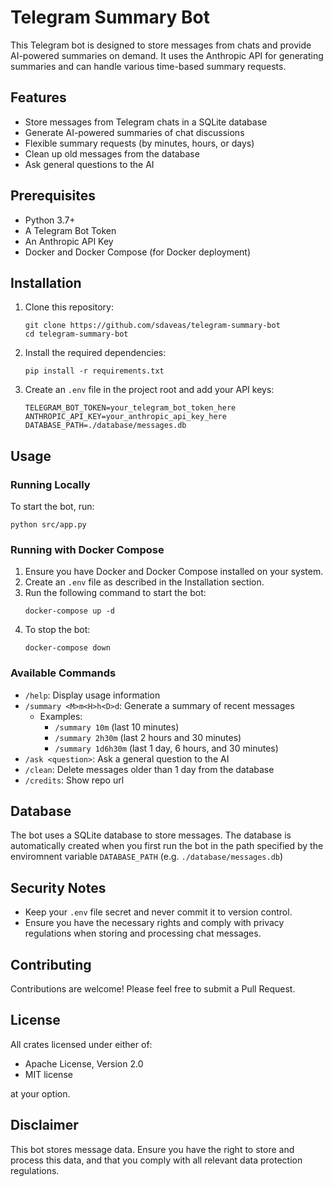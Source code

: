 # Telegram Summary Bot

This Telegram bot is designed to store messages from chats and provide AI-powered summaries on demand. It uses the Anthropic API for generating summaries and can handle various time-based summary requests.

## Features

- Store messages from Telegram chats in a SQLite database
- Generate AI-powered summaries of chat discussions
- Flexible summary requests (by minutes, hours, or days)
- Clean up old messages from the database
- Ask general questions to the AI

## Prerequisites

- Python 3.7+
- A Telegram Bot Token
- An Anthropic API Key
- Docker and Docker Compose (for Docker deployment)

## Installation

1. Clone this repository:
   ```
   git clone https://github.com/sdaveas/telegram-summary-bot
   cd telegram-summary-bot
   ```

2. Install the required dependencies:
   ```
   pip install -r requirements.txt
   ```

3. Create an `.env` file in the project root and add your API keys:
   ```
   TELEGRAM_BOT_TOKEN=your_telegram_bot_token_here
   ANTHROPIC_API_KEY=your_anthropic_api_key_here
   DATABASE_PATH=./database/messages.db
   ```

## Usage

### Running Locally

To start the bot, run:

```
python src/app.py
```

### Running with Docker Compose

1. Ensure you have Docker and Docker Compose installed on your system.
2. Create an `.env` file as described in the Installation section.
3. Run the following command to start the bot:
   ```
   docker-compose up -d
   ```
4. To stop the bot:
   ```
   docker-compose down
   ```

### Available Commands

- `/help`: Display usage information
- `/summary <M>m<H>h<D>d`: Generate a summary of recent messages
  - Examples:
    - `/summary 10m` (last 10 minutes)
    - `/summary 2h30m` (last 2 hours and 30 minutes)
    - `/summary 1d6h30m` (last 1 day, 6 hours, and 30 minutes)
- `/ask <question>`: Ask a general question to the AI
- `/clean`: Delete messages older than 1 day from the database
- `/credits`: Show repo url

## Database

The bot uses a SQLite database to store messages. The database is automatically created when you first run the bot in the path specified by the enviromnent variable `DATABASE_PATH` (e.g. `./database/messages.db`)

## Security Notes

- Keep your `.env` file secret and never commit it to version control.
- Ensure you have the necessary rights and comply with privacy regulations when storing and processing chat messages.

## Contributing

Contributions are welcome! Please feel free to submit a Pull Request.

## License

All crates licensed under either of:
* Apache License, Version 2.0
* MIT license

at your option.

## Disclaimer

This bot stores message data. Ensure you have the right to store and process this data, and that you comply with all relevant data protection regulations.